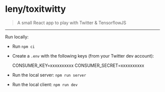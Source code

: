 # leny/toxitwitty

> A small React app to play with Twitter & TensorflowJS

* * *

Run locally:

- Run `npm ci`
- Create a `.env` with the following keys (from your Twitter dev account):

    CONSUMER_KEY=xxxxxxxxxx
    CONSUMER_SECRET=xxxxxxxxxx

- Run the local server: `npm run server`
- Run the local client: `npm run dev`
